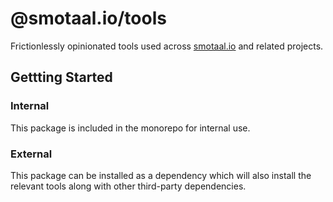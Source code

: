 ﻿# @smotaal.io/tools

Frictionlessly opinionated tools used across [smotaal.io](https://smotaal.io/) and related projects.

## Gettting Started

### Internal

This package is included in the monorepo for internal use.

### External

This package can be installed as a dependency which will also install the relevant tools along with other third-party dependencies.

